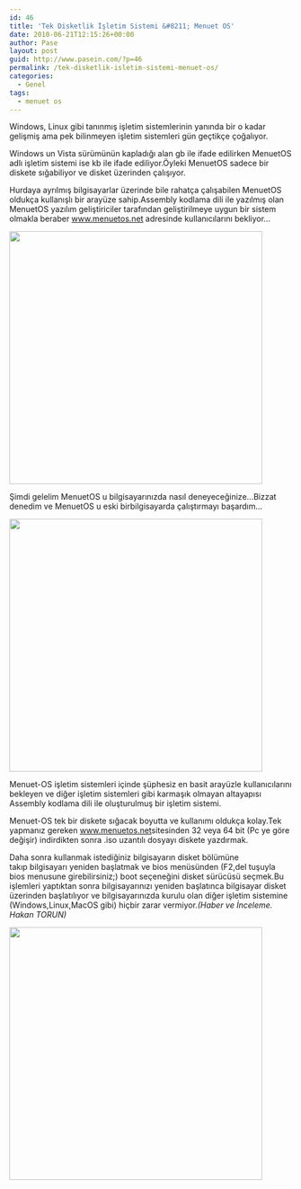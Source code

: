 ```yaml
---
id: 46
title: 'Tek Disketlik İşletim Sistemi &#8211; Menuet OS'
date: 2010-06-21T12:15:26+00:00
author: Pase
layout: post
guid: http://www.pasein.com/?p=46
permalink: /tek-disketlik-isletim-sistemi-menuet-os/
categories:
  - Genel
tags:
  - menuet os
---
```

Windows, Linux gibi tanınmış işletim sistemlerinin yanında bir o kadar gelişmiş ama pek bilinmeyen işletim sistemleri gün geçtikçe çoğalıyor.
  

  


<span>Windows</span> un Vista sürümünün kapladığı alan gb ile ifade edilirken MenuetOS adlı işletim sistemi ise kb ile ifade ediliyor.Öyleki MenuetOS sadece bir diskete sığabiliyor ve disket üzerinden çalışıyor.
  
Hurdaya ayrılmış bilgisayarlar üzerinde bile rahatça çalışabilen MenuetOS oldukça kullanışlı bir arayüze sahip.Assembly kodlama dili ile yazılmış olan MenuetOS yazılım geliştiriciler tarafından geliştirilmeye uygun bir sistem olmakla beraber <a rel="nofollow" href="http://www.menuetos.net/" target="_blank">www.menuetos.net</a> adresinde kullanıcılarını bekliyor&#8230;

<img class="alignnone" src="http://www.menuetos.org/displays/005a.png" alt="" width="450" />
  
<!--more-->

Şimdi gelelim MenuetOS u <span>bilgisayarınızda</span> nasıl deneyeceğinize&#8230;Bizzat denedim ve MenuetOS u eski birbilgisayarda çalıştırmayı başardım&#8230;

<img class="alignnone" src="http://www.menuetos.net/086c.png" alt="" width="450" />

Menuet-OS işletim sistemleri içinde şüphesiz en basit arayüzle kullanıcılarını bekleyen ve diğer işletim sistemleri gibi karmaşık olmayan altayapısı Assembly kodlama dili ile oluşturulmuş bir işletim sistemi.
   

  


Menuet-OS tek bir diskete sığacak boyutta ve kullanımı oldukça kolay.Tek yapmanız gereken <a rel="nofollow" href="http://www.menuetos.net/" target="_blank">www.menuetos.net</a>sitesinden 32 veya 64 bit (Pc ye göre değişir) indirdikten sonra .iso uzantılı dosyayı diskete yazdırmak.

Daha sonra kullanmak istediğiniz bilgisayarın disket bölümüne takıp bilgisayarı yeniden başlatmak ve bios menüsünden (F2,del tuşuyla bios menusune girebilirsiniz;) boot seçeneğini disket <span>sürücüsü</span> seçmek.Bu işlemleri yaptıktan sonra bilgisayarınızı <span>yeniden</span> başlatınca bilgisayar disket üzerinden başlatılıyor ve bilgisayarınızda kurulu olan diğer işletim sistemine (Windows,Linux,MacOS gibi) hiçbir zarar vermiyor._(Haber ve İnceleme. Hakan TORUN)_

<img class="alignnone" src="http://www.menuetos.net/082a.png" alt="" width="450" />